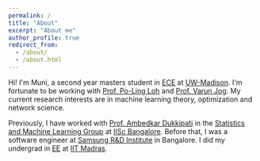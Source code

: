 ```yaml
---
permalink: /
title: "About"
excerpt: "About me"
author_profile: true
redirect_from: 
  - /about/
  - /about.html
---
```


Hi! I'm Muni, a second year masters student in [ECE](https://www.engr.wisc.edu/department/electrical-computer-engineering/) at [UW-Madison](https://www.wisc.edu/). I'm fortunate to be working with [Prof. Po-Ling Loh](http://homepages.cae.wisc.edu/~loh/index.html) and [Prof. Varun Jog](https://sites.google.com/wisc.edu/vjog/). My current research interests are in machine learning theory, optimization and network science. 

Previously, I have worked with [Prof. Ambedkar Dukkipati](https://drona.csa.iisc.ac.in/~ambedkar/) in the [Statistics and Machine Learning Group](http://sml.csa.iisc.ernet.in/SML/) at [IISc Bangalore](https://www.iisc.ac.in/). Before that, I was a software engineer at [Samsung R&D Institute](https://research.samsung.com/sri-b) in Bangalore. I did my undergrad in [EE](http://www.ee.iitm.ac.in/) at [IIT Madras](https://www.iitm.ac.in/).
